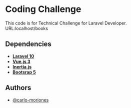 
# Coding Challenge

This code is for Technical Challenge for Laravel Developer.
URL:localhost/books

## Dependencies

- **[Laravel 10](https://laravel.com/)**
- **[Vue.js 3](https://vuejs.org/)** 
- **[Inertia.js](https://inertiajs.com/)**
- **[Bootsrap 5](https://getbootstrap.com/)**


## Authors

- [@carlo-moriones](https://github.com/carlo-moriones)

